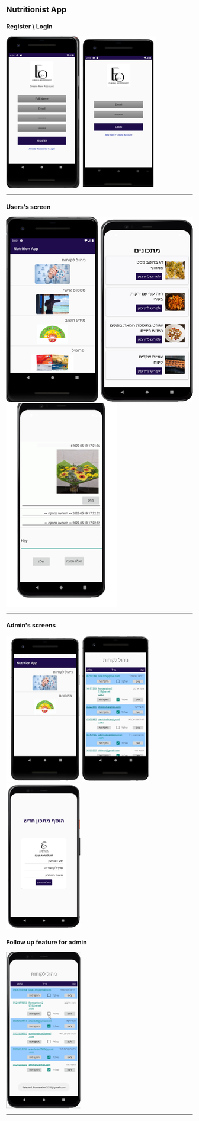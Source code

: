 ## Nutritionist App


### Register \ Login
<img src="img/Register.png" width=200> <img src="img/Login.png" width=200>

---

### Users's screen
<img src="img/Menu-screen.png" width=250 height=500> <img src="img/food.PNG" width=250 height=500> <img src="img/chat.PNG" width=300 height=550>

---

### Admin's screens  
<img src="img/Menu-admin.JPG" width=200> <img src="img/customers-admin.JPG" width=180 height=395> <img src="img/add.PNG" width=200 height=395>


### Follow up feature for admin  
<img src="img/graph.gif" width=200>

---
